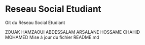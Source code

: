 # Reseau Social Etudiant
Git du Réseau Social Etudiant

ZOUAK HAMZAOUI ABDESSALAM
ARSALANE HOSSAME
CHAHID MOHAMED
Mise à jour du fichier README.md
